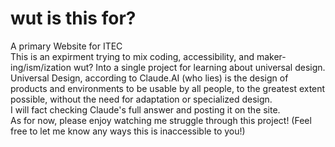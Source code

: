 # wut is this for?
A primary Website for ITEC <br> 
This is an expirment trying to mix coding, accessibility, and maker-ing/ism/ization wut? Into a single project for learning about universal design. <br>
Universal Design, according to Claude.AI (who lies) is the design of products and environments to be usable by all people, to the greatest extent possible, without the need for adaptation or specialized design.<br>
I will fact checking Claude's full answer and posting it on the site. <br>
As for now, please enjoy watching me struggle through this project! (Feel free to let me know any ways this is inaccessible to you!) 
